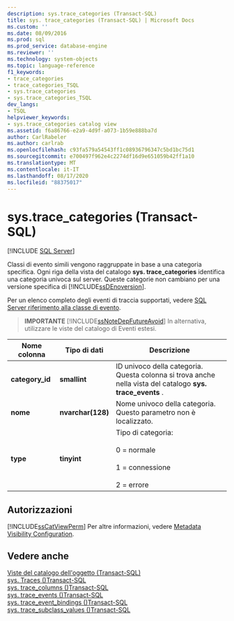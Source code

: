 ```yaml
---
description: sys.trace_categories (Transact-SQL)
title: sys. trace_categories (Transact-SQL) | Microsoft Docs
ms.custom: ''
ms.date: 08/09/2016
ms.prod: sql
ms.prod_service: database-engine
ms.reviewer: ''
ms.technology: system-objects
ms.topic: language-reference
f1_keywords:
- trace_categories
- trace_categories_TSQL
- sys.trace_categories
- sys.trace_categories_TSQL
dev_langs:
- TSQL
helpviewer_keywords:
- sys.trace_categories catalog view
ms.assetid: f6a86766-e2a9-4d9f-a073-1b59e888ba7d
author: CarlRabeler
ms.author: carlrab
ms.openlocfilehash: c93fa579a54543ff1c08936796347c5bd1bc75d1
ms.sourcegitcommit: e700497f962e4c2274df16d9e651059b42ff1a10
ms.translationtype: MT
ms.contentlocale: it-IT
ms.lasthandoff: 08/17/2020
ms.locfileid: "88375017"
---
```

# <a name="systrace_categories-transact-sql"></a>sys.trace_categories (Transact-SQL)
[!INCLUDE [SQL Server](../../includes/applies-to-version/sqlserver.md)]

  Classi di evento simili vengono raggruppate in base a una categoria specifica. Ogni riga della vista del catalogo **sys. trace_categories** identifica una categoria univoca sul server. Queste categorie non cambiano per una versione specifica di [!INCLUDE[ssDEnoversion](../../includes/ssdenoversion-md.md)].  
  
 Per un elenco completo degli eventi di traccia supportati, vedere [SQL Server riferimento alla classe di evento](../../relational-databases/event-classes/sql-server-event-class-reference.md).  
  
> **IMPORTANTE** [!INCLUDE[ssNoteDepFutureAvoid](../../includes/ssnotedepfutureavoid-md.md)] In alternativa, utilizzare le viste del catalogo di Eventi estesi.  
  
|Nome colonna|Tipo di dati|Descrizione|  
|-----------------|---------------|-----------------|  
|**category_id**|**smallint**|ID univoco della categoria. Questa colonna si trova anche nella vista del catalogo **sys. trace_events** .|  
|**nome**|**nvarchar(128)**|Nome univoco della categoria. Questo parametro non è localizzato.|  
|**type**|**tinyint**|Tipo di categoria:<br /><br /> 0 = normale<br /><br /> 1 = connessione<br /><br /> 2 = errore|  
  
## <a name="permissions"></a>Autorizzazioni  
 [!INCLUDE[ssCatViewPerm](../../includes/sscatviewperm-md.md)] Per altre informazioni, vedere [Metadata Visibility Configuration](../../relational-databases/security/metadata-visibility-configuration.md).  
  
## <a name="see-also"></a>Vedere anche  
 [Viste del catalogo dell'oggetto &#40;Transact-SQL&#41;](../../relational-databases/system-catalog-views/object-catalog-views-transact-sql.md)   
 [sys. Traces &#40;&#41;Transact-SQL ](../../relational-databases/system-catalog-views/sys-traces-transact-sql.md)   
 [sys. trace_columns &#40;&#41;Transact-SQL ](../../relational-databases/system-catalog-views/sys-trace-columns-transact-sql.md)   
 [sys. trace_events &#40;&#41;Transact-SQL ](../../relational-databases/system-catalog-views/sys-trace-events-transact-sql.md)   
 [sys. trace_event_bindings &#40;&#41;Transact-SQL ](../../relational-databases/system-catalog-views/sys-trace-event-bindings-transact-sql.md)   
 [sys. trace_subclass_values &#40;&#41;Transact-SQL ](../../relational-databases/system-catalog-views/sys-trace-subclass-values-transact-sql.md)  
  
  
